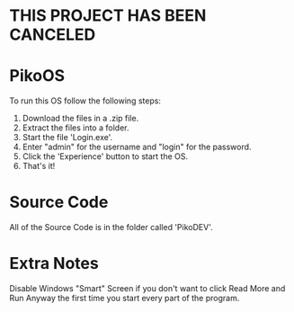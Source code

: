 # THIS PROJECT HAS BEEN CANCELED
# PikoOS
To run this OS follow the following steps:
1. Download the files in a .zip file.
2. Extract the files into a folder.
3. Start the file 'Login.exe'.
4. Enter "admin" for the username and "login" for the password.
5. Click the 'Experience' button to start the OS.
6. That's it!
# Source Code
All of the Source Code is in the folder called 'PikoDEV'.
# Extra Notes
Disable Windows "Smart" Screen if you don't want to click Read More and Run Anyway the first time you start every part of the program.
